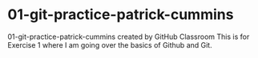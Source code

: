 # 01-git-practice-patrick-cummins
01-git-practice-patrick-cummins created by GitHub Classroom
This is for Exercise 1 where I am going over the basics of Github and Git.
